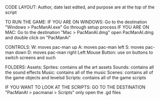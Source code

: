 CODE LAYOUT:
  Author, date last edited, and purpose are at the top of the script


TO RUN THE GAME:
IF YOU ARE ON WINDOWS:
  Go to the destination "Windows > PacManAI.exe"
  Go through setup process
IF YOU ARE ON MAC:
  Go to the destination "Mac > PacManAI.dmg"
  open PacManAI.dmg and double click on "PacManAi"

CONTROLS:
  W: moves pac-man up
  A: moves pac-man left
  S: moves pac-man down
  D: moves pac-man right
  Left Mouse Button: use on buttons to switch screens and such

FOLDERS:
  Assets:
    Sprites:
      contains all the art assets
    Sounds:
      contains all the sound effects
    Music:
      contains all of the music
  Scenes:
    contains all of the game objects and levelsd
  Scripts:
    contains all of the game scripts

IF YOU WANT TO LOOK AT THE SCRIPTS:
  GO TO THE DESTINATION "PacManAI > pacmanai > Scripts"
  only open the .gd files


  
